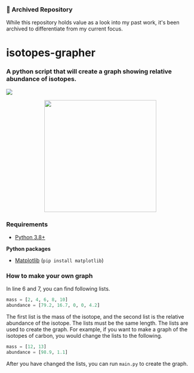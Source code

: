 ### 📜 Archived Repository
While this repository holds value as a look into my past work, it's been archived to differentiate from my current focus.

# isotopes-grapher
### A python script that will create a graph showing relative abundance of isotopes.
**![](https://img.shields.io/pypi/pyversions/matplotlib?style=flat-square)**

<p align="center">
  <img width="300" src="output.png">
</p>

### Requirements

* [Python 3.8+](https://www.python.org/downloads/)

**Python packages**

* [Matplotlib](https://matplotlib.org/) (`pip install matplotlib`)


### How to make your own graph
In line 6 and 7, you can find following lists.
```python
mass = [2, 4, 6, 8, 10]
abundance = [79.2, 16.7, 0, 0, 4.2]
```
The first list is the mass of the isotope, and the second list is the relative abundance of the isotope. The lists must be the same length. The lists are used to create the graph.
For example, if you want to make a graph of the isotopes of carbon, you would change the lists to the following.
```python
mass = [12, 13]
abundance = [98.9, 1.1]
```
After you have changed the lists, you can run `main.py` to create the graph.
